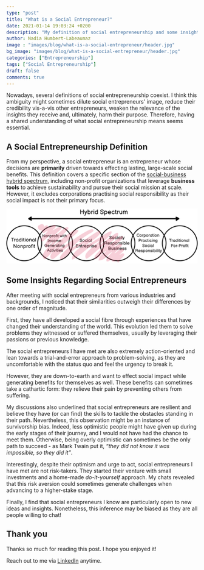 ```yaml
---
type: "post"
title: "What is a Social Entrepreneur?"
date: 2021-01-14 19:03:24 +0200
description: "My definition of social entrepreneurship and some insights regarding social entrepreneurs"
author: Nadia Humbert-Labeaumaz
image : "images/blog/what-is-a-social-entrepreneur/header.jpg"
bg_image: "images/blog/what-is-a-social-entrepreneur/header.jpg"
categories: ["Entrepreneurship"]
tags: ["Social Entrepreneurship"]
draft: false
comments: true
---
```


Nowadays, several definitions of social entrepreneurship coexist.
I think this ambiguity might sometimes dilute social entrepreneurs' image, reduce their credibility vis-a-vis other entrepreneurs, weaken the relevance of the insights they receive and, ultimately, harm their purpose. Therefore, having a shared understanding of what social entrepreneurship means seems essential.

<!-- more -->

## A Social Entrepreneurship Definition

From my perspective, a social entrepreneur is an entrepreneur whose decisions are **primarily** driven towards effecting lasting, large-scale social benefits. This definition covers a specific section of the [social-business hybrid spectrum](https://www.researchgate.net/figure/A-social-enterprise-hybrid-spectrum-as-constructed-by-Kim-Alter-2007-p14_fig1_304624327), including non-profit organizations that leverage **business tools** to achieve sustainability and pursue their social mission at scale. However, it excludes corporations practising social responsibility as their social impact is not their primary focus.

![Social Entreprise Spectrum](/images/blog/what-is-a-social-entrepreneur/spectrum.png)

## Some Insights Regarding Social Entrepreneurs

After meeting with social entrepreneurs from various industries and backgrounds, I noticed that their similarities outweigh their differences by one order of magnitude.

First, they have all developed a social fibre through experiences that have changed their understanding of the world. This evolution led them to solve problems they witnessed or suffered themselves, usually by leveraging their passions or previous knowledge.

The social entrepreneurs I have met are also extremely action-oriented and lean towards a trial-and-error approach to problem-solving, as they are uncomfortable with the status quo and feel the urgency to break it.

However, they are down-to-earth and want to effect social impact while generating benefits for themselves as well. These benefits can sometimes take a cathartic form: they relieve their pain by preventing others from suffering.

My discussions also underlined that social entrepreneurs are resilient and believe they have (or can find) the skills to tackle the obstacles standing in their path. Nevertheless, this observation might be an instance of survivorship bias. Indeed, less optimistic people might have given up during the early stages of their journey, and I would not have had the chance to meet them. Otherwise, being overly optimistic can sometimes be the only path to succeed - as Mark Twain put it, *“they did not know it was impossible, so they did it”*.

Interestingly, despite their optimism and urge to act, social entrepreneurs I have met are not risk-takers. They started their venture with small investments and a home-made *do-it-yourself* approach. My chats revealed that this risk aversion could sometimes generate challenges when advancing to a higher-stake stage.

Finally, I find that social entrepreneurs I know are particularly open to new ideas and insights. Nonetheless, this inference may be biased as they are all people willing to chat!

## Thank you

Thanks so much for reading this post. I hope you enjoyed it!

Reach out to me via [LinkedIn](https://www.linkedin.com/in/nadia-humbert-labeaumaz/) anytime.
